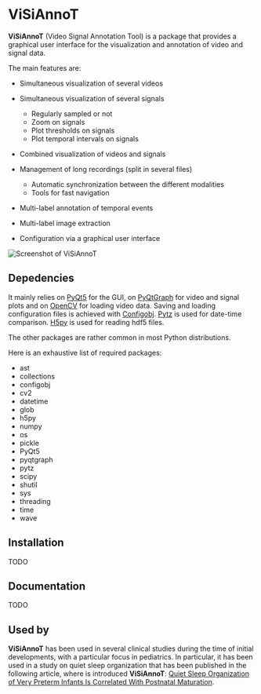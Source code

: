 ViSiAnnoT
=========

**ViSiAnnoT** (Video Signal Annotation Tool) is a package that provides a graphical user interface for the visualization and annotation of video and signal data.

The main features are:

- Simultaneous visualization of several videos
- Simultaneous visualization of several signals

    - Regularly sampled or not
    - Zoom on signals
    - Plot thresholds on signals
    - Plot temporal intervals on signals
- Combined visualization of videos and signals
- Management of long recordings (split in several files)

    - Automatic synchronization between the different modalities
    - Tools for fast navigation
- Multi-label annotation of temporal events
- Multi-label image extraction
- Configuration via a graphical user interface

![Screenshot of ViSiAnnoT](doc/source/layout_mode_2.PNG)


Depedencies
-----------

It mainly relies on [PyQt5](https://pypi.org/project/PyQt5/) for the GUI, on [PyQtGraph](http://pyqtgraph.org/) for video and signal plots and on [OpenCV](https://opencv.org/) for loading video data. Saving and loading configuration files is achieved with [Configobj](https://pypi.org/project/configobj/). [Pytz](https://pypi.org/project/pytz/) is used for date-time comparison. [H5py](https://pypi.org/project/h5py/) is used for reading hdf5 files.

The other packages are rather common in most Python distributions.

Here is an exhaustive list of required packages: 

* ast
* collections
* configobj
* cv2
* datetime
* glob
* h5py
* numpy
* os
* pickle
* PyQt5
* pyqtgraph
* pytz
* scipy
* shutil
* sys
* threading
* time
* wave


Installation
------------
TODO


Documentation
-------------
TODO


Used by
-------
**ViSiAnnoT** has been used in several clinical studies during the time of initial developments, with a particular focus in pediatrics. In particular, it has been used in a study on quiet sleep organization that has been published in the following article, where is introduced **ViSiAnnoT**: [Quiet Sleep Organization of Very Preterm Infants Is Correlated With Postnatal Maturation](https://www.frontiersin.org/articles/10.3389/fped.2020.559658/full).
